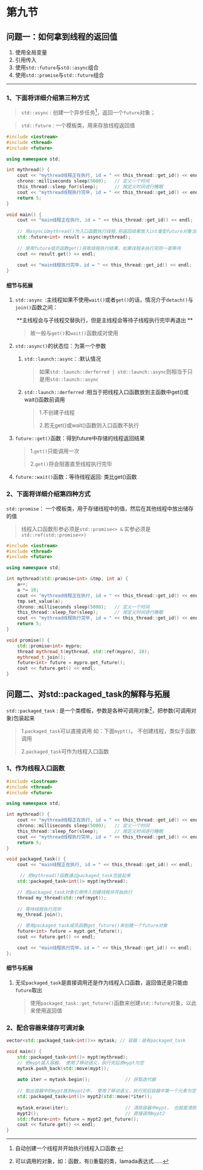 # 第九节

## 问题一：如何拿到线程的返回值

1. 使用全局变量
2. 引用传入
3. 使用`std::future`与`std::async`组合
4. 使用`std::promise`与`std::future`组合

---

### 1、下面将详细介绍第三种方式

> `std::async` : 创建一个异步任务[^1]，返回一个`future`对象；

> `std::future` : 一个模板类，用来存放线程返回值

```c++
#include <iostream>
#include <thread>
#include <future>

using namespace std;

int mythread() {
	cout << "mythread线程正在执行, id = " << this_thread::get_id() << endl;
	chrono::milliseconds sleep(5000);   // 定义一个时间
	this_thread::sleep_for(sleep);		// 按定义时间进行睡眠
	cout << "mythread线程执行完毕, id = " << this_thread::get_id() << endl;
	return 5;
}

void main() {
	cout << "main线程正在执行, id = " << this_thread::get_id() << endl;
    
    // 用async以mythread()为入口函数执行线程,将返回结果放入int类型future对象当中
    std::future<int> result = async(mythread);	
    
    // 使用future成员函数get()获取线程执行结果，如果线程未执行完则一直等待
	cout << result.get() << endl;	
    
	cout << "main线程执行完毕，id = " << this_thread::get_id() << endl;
}
```

#### 细节与拓展

1. `std::async `:主线程如果不使用`wait()`或者`get()`的话，情况介于`detach()`与`join()`函数之间：

   ​					**主线程会与子线程交替执行，但是主线程会等待子线程执行完毕再退出 **

   > 故一般与`get()`和`wait()`函数成对使用	

2. `std::async()`的状态位：为第一个参数
   1. `std::launch::async`：:默认情况

      > 如果`std::launch::derferred | std::launch::async`则相当于只是用`std::launch::async`

   2. `std::launch::derferred` :相当于把线程入口函数放到主函数中get()或wait()函数前调用

      > 1.不创建子线程 
      >
      > 2.若无get()或wait()函数则入口函数不执行

3. `future::get()`函数：得到future中存储的线程返回结果

   > 1.`get()`只能调用一次
   >
   > 2.`get()`将会阻塞直至线程执行完毕

4. `future::wait()`函数：等待线程返回: 类比get()函数

### 2、下面将详细介绍第四种方式

`std::promise`： 一个模板类，用于存储线程中的值，然后在其他线程中放出储存的值

> 线程入口函数形参必须是`std::promise<> &`
> 						实参必须是`std::ref(std::promise<>)`

```c++ 
#include <iostream>
#include <thread>
#include <future>

using namespace std;

int mythread(std::promise<int> &tmp, int a) {
	a++;
	a *= 10;
	cout << "mythread线程正在执行, id = " << this_thread::get_id() << endl;
	tmp.set_value(a);
	chrono::milliseconds sleep(5000);   // 定义一个时间
	this_thread::sleep_for(sleep);		// 按定义时间进行睡眠
	cout << "mythread线程执行完毕, id = " << this_thread::get_id() << endl;
	return 5;
}

void promise() {
	std::promise<int> mypro;
	thread mythread_t(mythread, std::ref(mypro), 10);
	mythread_t.join();
	future<int> future = mypro.get_future();
	cout << future.get() << endl;
}
```



## 问题二、对std::packaged_task的解释与拓展

`std::packaged_task` : 是一个类模板，参数是各种可调用对象[^2]，把参数(可调用对象)包装起来

> 1.`packaged_task`可以直接调用 如：下面`mypt()`。 不创建线程，类似于函数调用
>
> 2.`packaged_task`可作为线程入口函数

### 1、作为线程入口函数

```c++
#include <iostream>
#include <thread>
#include <future>

using namespace std;

int mythread() {
	cout << "mythread线程正在执行, id = " << this_thread::get_id() << endl;
	chrono::milliseconds sleep(5000);   // 定义一个时间
	this_thread::sleep_for(sleep);		// 按定义时间进行睡眠
	cout << "mythread线程执行完毕, id = " << this_thread::get_id() << endl;
	return 5;
}

void packaged_task() {
	cout << "main线程正在执行, id = " << this_thread::get_id() << endl;

     // 把mythread()函数通过packaged_task包装起来
	std::packaged_task<int()> mypt(mythread);

    // 把packaged_task对象引用传入创建线程并开始执行
	thread my_thread(std::ref(mypt));		
    
    // 等待线程执行完毕
	my_thread.join();					

    // 使用packaged_task成员函数get_future()来创建一个future对象
	future<int> future = mypt.get_future(); 
	cout << future.get() << endl;

	cout << "main线程执行完毕，id = " << this_thread::get_id() << endl;
};
```

#### 细节与拓展

1. 无论`packaged_task`是直接调用还是作为线程入口函数，返回值还是只能由`future`取出

   > 使用`packaged_task::get_future()`函数来创建`std::future`对象，以此来使用返回值

### 2、配合容器来储存可调对象

```c++
vector<std::packaged_task<int()>> mytask; // 容器：装有packaged_task

void main() {
	std::packaged_task<int()> mypt(mythread); 
    // 把mypt装入容器， 使用了移动语义，执行完后原mypt为空
	mytask.push_back(std::move(mypt));		
    
	auto iter = mytask.begin();				// 获取迭代器
    
    // 取出容器中的mypt放到mypt2中， 使用了移动语义，执行完后容器中第一个元素为空但是第一个元素还在
	std::packaged_task<int()> mypt2(std::move(*iter));	
    
	mytask.erase(iter);						// 清除容器中mypt， 也就是清除掉第一个元素
	mypt2();								// 直接调用mypt2
	std::future<int> future = mypt2.get_future();
	cout << future.get() << endl;
}
```



[^1]:自动创建一个线程并开始执行线程入口函数·
[^2]:  可以调用的对象，如：函数，有()重载的类，lamada表达式……